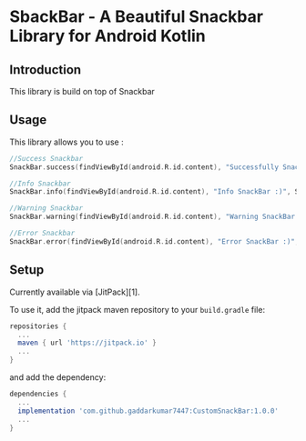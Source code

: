 SbackBar - A Beautiful Snackbar Library for Android Kotlin
========================

## Introduction
This library is build on top of Snackbar 

Usage
-----

This library allows you to use :
```kotlin
//Success Snackbar
SnackBar.success(findViewById(android.R.id.content), "Successfully SnackBar :)", SnackBar.LENGTH_LONG).show()

//Info Snackbar
SnackBar.info(findViewById(android.R.id.content), "Info SnackBar :)", SnackBar.LENGTH_LONG).show()

//Warning Snackbar
SnackBar.warning(findViewById(android.R.id.content), "Warning SnackBar :)", SnackBar.LENGTH_LONG).show()

//Error Snackbar
SnackBar.error(findViewById(android.R.id.content), "Error SnackBar :)", SnackBar.LENGTH_LONG).show()
```

## Setup

Currently available via [JitPack][1].

To use it, add the jitpack maven repository to your `build.gradle` file:
```gradle
repositories {
  ...
  maven { url 'https://jitpack.io' }
  ...
}
```
and add the dependency:
```gradle
dependencies {
  ...
  implementation 'com.github.gaddarkumar7447:CustomSnackBar:1.0.0'
  ...
}
```